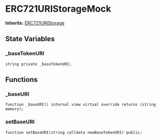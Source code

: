 # ERC721URIStorageMock
**Inherits:**
[ERC721URIStorage](/lib/openzeppelin-contracts/contracts/token/ERC721/extensions/ERC721URIStorage.sol/abstract.ERC721URIStorage.md)


## State Variables
### _baseTokenURI

```solidity
string private _baseTokenURI;
```


## Functions
### _baseURI


```solidity
function _baseURI() internal view virtual override returns (string memory);
```

### setBaseURI


```solidity
function setBaseURI(string calldata newBaseTokenURI) public;
```

